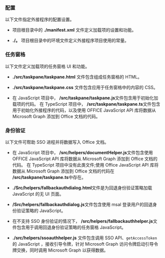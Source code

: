 ### <a name="configuration"></a>配置

以下文件指定外接程序的配置设置。

- 项目根目录中的 **./manifest.xml** 文件定义加载项的设置和功能。

- **./。** 项目根目录中的环境文件定义外接程序项目使用的常量。

### <a name="task-pane"></a>任务窗格 

以下文件定义加载项的任务窗格 UI 和功能。

- **./src/taskpane/taskpane.html** 文件包含组成任务窗格的 HTML。

- **./src/taskpane/taskpane.css** 文件包含应用于任务窗格中的内容的 CSS。

- 在 JavaScript 项目中， **/src/taskpane/taskpane.js**文件包含用于初始化加载项的代码。 在 TypeScript 项目中， **/src/taskpane/taskpane.ts**文件包含用于初始化外接程序的代码，以及使用 OFFICE JavaScript API 库将数据从 Microsoft Graph 添加到 Office 文档的代码。

### <a name="authentication"></a>身份验证

以下文件可帮助 SSO 进程并将数据写入 Office 文档。

- 在 JavaScript 项目中， **/src/helpers/documentHelper.js**文件包含使用 OFFICE JavaScript API 库将数据从 Microsoft Graph 添加到 Office 文档的代码。 在 TypeScript 项目中没有此类文件;使用 Office JavaScript API 库将数据从 Microsoft Graph 添加到 Office 文档的代码在 **/src/taskpane/taskpane.ts**中存在。

- **./Src/helpers/fallbackauthdialog.html**文件是为回退身份验证策略加载 JavaScript 的无 UI 页面。

- **/Src/helpers/fallbackauthdialog.js**文件包含使用 msal 登录用户的回退身份验证策略的 JavaScript。

- 在不支持 SSO 身份验证的情况下， **/src/helpers/fallbackauthhelper.js**文件包含用于调用回退身份验证策略的任务窗格 JavaScript。

- **./src/helpers/ssoauthhelper.js** 文件包含调用 SSO API、`getAccessToken` 的 JavaScript ，接收引导令牌，针对 Microsoft Graph 访问令牌启动引导令牌交换，同时调用 Microsoft Graph 以获得数据。